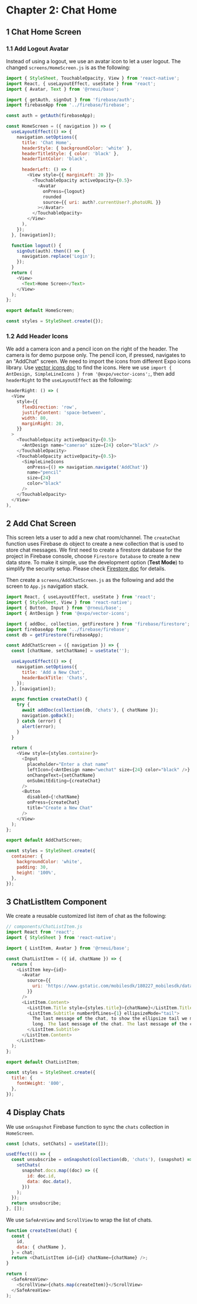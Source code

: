 # Chapter 2: Chat Home

## 1 Chat Home Screen

### 1.1 Add Logout Avatar

Instead of using a logout, we use an avatar icon to let a user logout. The changed `screens/HomeScreen.js` is as the following:

```js
import { StyleSheet, TouchableOpacity, View } from 'react-native';
import React, { useLayoutEffect, useState } from 'react';
import { Avatar, Text } from '@rneui/base';

import { getAuth, signOut } from 'firebase/auth';
import firebaseApp from '../firebase/firebase';

const auth = getAuth(firebaseApp);

const HomeScreen = ({ navigation }) => {
  useLayoutEffect(() => {
    navigation.setOptions({
      title: 'Chat Home',
      headerStyle: { backgroundColor: 'white' },
      headerTitleStyle: { color: 'black' },
      headerTintColor: 'black',

      headerLeft: () => (
        <View style={{ marginLeft: 20 }}>
          <TouchableOpacity activeOpacity={0.5}>
            <Avatar
              onPress={logout}
              rounded
              source={{ uri: auth?.currentUser?.photoURL }}
            ></Avatar>
          </TouchableOpacity>
        </View>
      ),
    });
  }, [navigation]);

  function logout() {
    signOut(auth).then(() => {
      navigation.replace('Login');
    });
  }
  return (
    <View>
      <Text>Home Screen</Text>
    </View>
  );
};

export default HomeScreen;

const styles = StyleSheet.create({});
```

### 1.2 Add Header Icons

We add a camera icon and a pencil icon on the right of the header. The camera is for demo purpose only. The pencil icon, if pressed, navigates to an "AddChat" screen. We need to import the icons from different Expo icons library. Use [vector icons doc](https://icons.expo.fyi/) to find the icons. Here we use `import { AntDesign, SimpleLineIcons } from '@expo/vector-icons';`, then add `headerRight` to the `useLayoutEffect` as the following:

```js
headerRight: () => (
  <View
    style={{
      flexDirection: 'row',
      justifyContent: 'space-between',
      width: 80,
      marginRight: 20,
    }}
  >
    <TouchableOpacity activeOpacity={0.5}>
      <AntDesign name="camerao" size={24} color="black" />
    </TouchableOpacity>
    <TouchableOpacity activeOpacity={0.5}>
      <SimpleLineIcons
        onPress={() => navigation.navigate('AddChat')}
        name="pencil"
        size={24}
        color="black"
      />
    </TouchableOpacity>
  </View>
),
```

## 2 Add Chat Screen

This screen lets a user to add a new chat room/channel. The `createChat` function uses Firebase `db` object to create a new collection that is used to store chat messages. We first need to create a firestore database for the project in Firebase console, choose `Firestore Database` to create a new data store. To make it simple, use the development option (**Test Mode**) to simplify the security setup. Please check [Firestore doc](https://firebase.google.com/docs/firestore/quickstart) for details.

Then create a `screens/AddChatScreen.js` as the following and add the screen to `App.js` navigation stack.

```js
import React, { useLayoutEffect, useState } from 'react';
import { StyleSheet, View } from 'react-native';
import { Button, Input } from '@rneui/base';
import { AntDesign } from '@expo/vector-icons';

import { addDoc, collection, getFirestore } from 'firebase/firestore';
import firebaseApp from '../firebase/firebase';
const db = getFirestore(firebaseApp);

const AddChatScreen = ({ navigation }) => {
  const [chatName, setChatName] = useState('');

  useLayoutEffect(() => {
    navigation.setOptions({
      title: 'Add a New Chat',
      headerBackTitle: 'Chats',
    });
  }, [navigation]);

  async function createChat() {
    try {
      await addDoc(collection(db, 'chats'), { chatName });
      navigation.goBack();
    } catch (error) {
      alert(error);
    }
  }

  return (
    <View style={styles.container}>
      <Input
        placeholder="Enter a chat name"
        leftIcon={<AntDesign name="wechat" size={24} color="black" />}
        onChangeText={setChatName}
        onSubmitEditing={createChat}
      />
      <Button
        disabled={!chatName}
        onPress={createChat}
        title="Create a New Chat"
      />
    </View>
  );
};

export default AddChatScreen;

const styles = StyleSheet.create({
  container: {
    backgroundColor: 'white',
    padding: 30,
    height: '100%',
  },
});
```

## 3 ChatListItem Component

We create a reusable customized list item of chat as the following:

```js
// components/ChatListItem.js
import React from 'react';
import { StyleSheet } from 'react-native';

import { ListItem, Avatar } from '@rneui/base';

const ChatListItem = ({ id, chatName }) => {
  return (
    <ListItem key={id}>
      <Avatar
        source={{
          uri: 'https://www.gstatic.com/mobilesdk/180227_mobilesdk/database_rules_zerostate.png',
        }}
      />
      <ListItem.Content>
        <ListItem.Title style={styles.title}>{chatName}</ListItem.Title>
        <ListItem.Subtitle numberOfLines={1} ellipsizeMode="tail">
          The last message of the chat, to show the ellipsize tail we make this
          long. The last message of the chat. The last message of the chat.
        </ListItem.Subtitle>
      </ListItem.Content>
    </ListItem>
  );
};

export default ChatListItem;

const styles = StyleSheet.create({
  title: {
    fontWeight: '800',
  },
});
```

## 4 Display Chats

We use `onSnapshot` Firebase function to sync the `chats` collection in `HomeScreen`.

```js
const [chats, setChats] = useState([]);

useEffect(() => {
  const unsubscribe = onSnapshot(collection(db, 'chats'), (snapshot) => {
    setChats(
      snapshot.docs.map((doc) => ({
        id: doc.id,
        data: doc.data(),
      }))
    );
  });
  return unsubscribe;
}, []);
```

We use `SafeAreView` and `ScrollView` to wrap the list of chats.

```js
function createItem(chat) {
  const {
    id,
    data: { chatName },
  } = chat;
  return <ChatListItem id={id} chatName={chatName} />;
}

return (
  <SafeAreaView>
    <ScrollView>{chats.map(createItem)}</ScrollView>
  </SafeAreaView>
);
```
